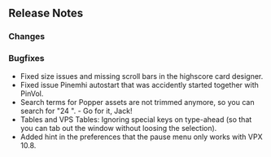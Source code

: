 ## Release Notes

### Changes

### Bugfixes

- Fixed size issues and missing scroll bars in the highscore card designer.
- Fixed issue Pinemhi autostart that was accidently started together with PinVol.
- Search terms for Popper assets are not trimmed anymore, so you can search for "24 ". - Go for it, Jack!
- Tables and VPS Tables: Ignoring special keys on type-ahead (so that you can tab out the window without loosing the selection).
- Added hint in the preferences that the pause menu only works with VPX 10.8.
